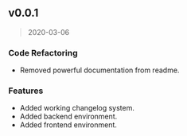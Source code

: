 
<a name="v0.0.1"></a>
## v0.0.1

> 2020-03-06

### Code Refactoring

* Removed powerful documentation from readme.

### Features

* Added working changelog system.
* Added backend environment.
* Added frontend environment.

